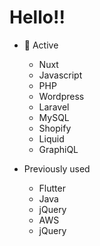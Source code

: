 
<h1>Hello!!</h1>

- 🌱 Active
     - Nuxt
     - Javascript
     - PHP 
     - Wordpress
     - Laravel
     - MySQL
     - Shopify
     - Liquid
     - GraphiQL
    
     
- Previously used
     - Flutter
     - Java
     - jQuery
     - AWS
     - jQuery
 
     

